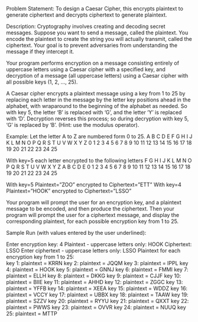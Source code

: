 Problem Statement:    To  design  a  Caesar  Cipher,  this  encrypts  plaintext  to  generate  ciphertext  and  decrypts ciphertext to generate plaintext.  

Description:   Cryptography involves creating and decoding secret messages. Suppose you want to send a message, called the plaintext. You encode the plaintext to create the string you will actually transmit,  called  the  ciphertext.  Your  goal  is  to  prevent  adversaries  from  understanding  the message if they intercept it.

Your program performs encryption on a message consisting entirely of uppercase letters using a Caesar cipher with a specified key, and decryption of a message (all uppercase letters) using a Caesar cipher with all possible keys (1, 2, ..., 25).

A Caesar cipher encrypts a plaintext message using a key from 1 to 25 by replacing each letter  in  the  message  by  the  letter key positions  ahead  in  the  alphabet,  with  wraparound  to  the beginning of the alphabet as needed. So with key 5, the letter ‘B’ is replaced with ‘G’, and the letter ‘Y’ is replaced with ‘D’. Decryption reverses this process; so during decryption with key 5, ‘G’ is replaced by ‘B’. (Hint: use the modulus operator).

Example:  Let the letter A to Z are numbered form 0 to 25.
A B C D E F G H I J K  L  M  N  O  P  Q  R  S  T  U  V  W  X   Y Z 
0 1 2 3 4 5 6 7 8 9 10 11 12 13 14 15 16 17 18 19 20 21 22 23 24 25

With key=5 each letter encrypted to the following letters
F G H I J K L M N O P  Q  R  S  T  U  V  W  X  Y  Z  A  B  C  D  E
0 1 2 3 4 5 6 7 8 9 10 11 12 13 14 15 16 17 18 19 20 21 22 23 24 25

With key=5   Plaintext=”ZOO”  encrypted to Ciphertext=”ETT” 
With key=4  Plaintext=”HOOK”  encrypted to Ciphertext=”LSSO”  

Your program will prompt the user for an encryption key, and a plaintext message to be encoded, and  then  produce  the  ciphertext.  Then  your  program  will  prompt  the  user  for  a  ciphertext message, and display the corresponding plaintext, for each possible encryption key from 1 to 25.  

Sample Run (with values entered by the user underlined):   

Enter encryption key: 4 
Plaintext - uppercase letters only: HOOK 
Ciphertext: LSSO 
Enter ciphertext - uppercase letters only: LSSO 
Plaintext for each encryption key from 1 to 25:  
key 1: plaintext = KRRN 
key 2: plaintext = JQQM 
key 3: plaintext = IPPL 
key 4: plaintext = HOOK 
key 5: plaintext = GNNJ 
key 6: plaintext = FMMI 
key 7: plaintext = ELLH 
key 8: plaintext = DKKG 
key 9: plaintext = CJJF 
key 10: plaintext = BIIE 
key 11: plaintext = AHHD 
key 12: plaintext = ZGGC 
key 13: plaintext = YFFB 
key 14: plaintext = XEEA 
key 15: plaintext = WDDZ 
key 16: plaintext = VCCY 
key 17: plaintext = UBBX 
key 18: plaintext = TAAW 
key 19: plaintext = SZZV 
key 20: plaintext = RYYU 
key 21: plaintext = QXXT 
key 22: plaintext = PWWS 
key 23: plaintext = OVVR 
key 24: plaintext = NUUQ 
key 25: plaintext = MTTP